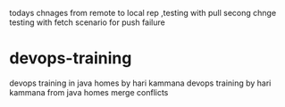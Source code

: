 todays chnages from remote to local rep  ,testing with pull
secong chnge testing with fetch
scenario for push failure
# devops-training ## 
devops training   in java homes by hari kammana
devops training  by hari kammana from java homes
merge conflicts

